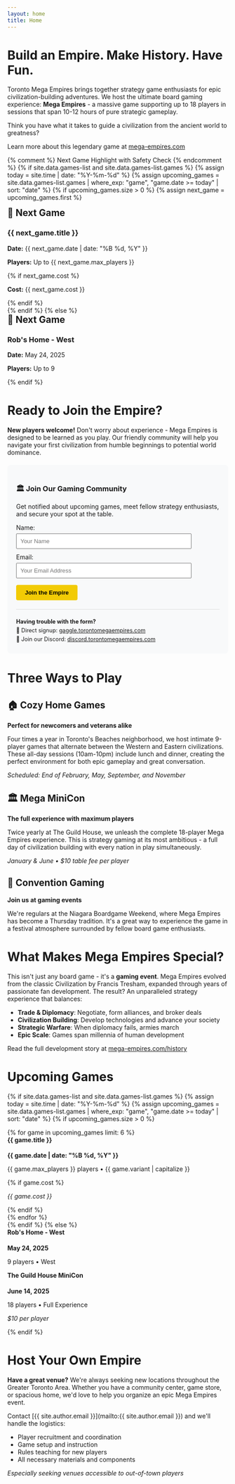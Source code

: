 ```yaml
---
layout: home
title: Home
---
```


# Build an Empire. Make History. Have Fun.

Toronto Mega Empires brings together strategy game enthusiasts for epic civilization-building adventures. We host the ultimate board gaming experience: **Mega Empires** - a massive game supporting up to 18 players in sessions that span 10-12 hours of pure strategic gameplay.

Think you have what it takes to guide a civilization from the ancient world to greatness?

Learn more about this legendary game at [mega-empires.com](https://mega-empires.com)

{% comment %} Next Game Highlight with Safety Check {% endcomment %}
{% if site.data.games-list and site.data.games-list.games %}
  {% assign today = site.time | date: "%Y-%m-%d" %}
  {% assign upcoming_games = site.data.games-list.games | where_exp: "game", "game.date >= today" | sort: "date" %}
  {% if upcoming_games.size > 0 %}
    {% assign next_game = upcoming_games.first %}
<div class="next-game-highlight">
  <h2 style="margin-top: 0;">🎲 Next Game</h2>
  <h3>{{ next_game.title }}</h3>
  <p><strong>Date:</strong> {{ next_game.date | date: "%B %d, %Y" }}</p>
  <p><strong>Players:</strong> Up to {{ next_game.max_players }}</p>
  {% if next_game.cost %}<p><strong>Cost:</strong> {{ next_game.cost }}</p>{% endif %}
</div>
  {% endif %}
{% else %}
  <div class="next-game-highlight">
    <h2 style="margin-top: 0;">🎲 Next Game</h2>
    <h3>Rob's Home - West</h3>
    <p><strong>Date:</strong> May 24, 2025</p>
    <p><strong>Players:</strong> Up to 9</p>
  </div>
{% endif %}

# Ready to Join the Empire?

**New players welcome!** Don't worry about experience - Mega Empires is designed to be learned as you play. Our friendly community will help you navigate your first civilization from humble beginnings to potential world dominance.

<div class="signup-section" style="background: #f8f9fa; padding: 20px; border-radius: 8px; margin: 20px 0;">
  <h3>🏛️ Join Our Gaming Community</h3>
  <p>Get notified about upcoming games, meet fellow strategy enthusiasts, and secure your spot at the table.</p>
  
<form method="post" action="https://gaggle.email/join/torontomegaempires@gaggle.email" style="max-width: 400px;">
<div style="margin-bottom: 10px;">
  <label for="name">Name:</label><br>
  <input name="name" type="text" placeholder="Your Name" style="width: 100%; padding: 8px; margin-top: 5px;">
</div>
<div style="margin-bottom: 15px;">
  <label for="email">Email:</label><br>
  <input name="email" type="email" placeholder="Your Email Address" style="width: 100%; padding: 8px; margin-top: 5px;">
</div>
<div>
  <button type="submit" style="background: var(--brand-color, #f2cb05); padding: 10px 20px; border: none; border-radius: 4px; cursor: pointer; font-weight: bold;">Join the Empire</button>
</div>
</form>

<div style="margin-top: 20px; padding-top: 15px; border-top: 1px solid #ddd;">
  <p style="margin: 5px 0; font-size: 0.9em;"><strong>Having trouble with the form?</strong></p>
  <p style="margin: 5px 0; font-size: 0.9em;">📧 Direct signup: <a href="https://gaggle.torontomegaempires.com">gaggle.torontomegaempires.com</a></p>
  <p style="margin: 5px 0; font-size: 0.9em;">💬 Join our Discord: <a href="https://discord.torontomegaempires.com">discord.torontomegaempires.com</a></p>
</div>
</div>

# Three Ways to Play

## 🏠 Cozy Home Games
**Perfect for newcomers and veterans alike**

Four times a year in Toronto's Beaches neighborhood, we host intimate 9-player games that alternate between the Western and Eastern civilizations. These all-day sessions (10am-10pm) include lunch and dinner, creating the perfect environment for both epic gameplay and great conversation.

*Scheduled: End of February, May, September, and November*

## 🏛️ Mega MiniCon
**The full experience with maximum players**

Twice yearly at The Guild House, we unleash the complete 18-player Mega Empires experience. This is strategy gaming at its most ambitious - a full day of civilization building with every nation in play simultaneously.

*January & June • $10 table fee per player*

## 🎪 Convention Gaming
**Join us at gaming events**

We're regulars at the Niagara Boardgame Weekend, where Mega Empires has become a Thursday tradition. It's a great way to experience the game in a festival atmosphere surrounded by fellow board game enthusiasts.

# What Makes Mega Empires Special?

This isn't just any board game - it's a **gaming event**. Mega Empires evolved from the classic Civilization by Francis Tresham, expanded through years of passionate fan development. The result? An unparalleled strategy experience that balances:

- **Trade & Diplomacy**: Negotiate, form alliances, and broker deals
- **Civilization Building**: Develop technologies and advance your society  
- **Strategic Warfare**: When diplomacy fails, armies march
- **Epic Scale**: Games span millennia of human development

Read the full development story at [mega-empires.com/history](https://mega-empires.com/history/)

# Upcoming Games

{% if site.data.games-list and site.data.games-list.games %}
  {% assign today = site.time | date: "%Y-%m-%d" %}
  {% assign upcoming_games = site.data.games-list.games | where_exp: "game", "game.date >= today" | sort: "date" %}
  {% if upcoming_games.size > 0 %}
<div class="games-list">
{% for game in upcoming_games limit: 6 %}
<div class="game-card">
  <h4 style="margin-top: 0;">{{ game.title }}</h4>
  <p><strong>{{ game.date | date: "%B %d, %Y" }}</strong></p>
  <p>{{ game.max_players }} players • {{ game.variant | capitalize }}</p>
  {% if game.cost %}<p><em>{{ game.cost }}</em></p>{% endif %}
</div>
{% endfor %}
</div>
  {% endif %}
{% else %}
  <div class="games-list">
    <div class="game-card">
      <h4 style="margin-top: 0;">Rob's Home - West</h4>
      <p><strong>May 24, 2025</strong></p>
      <p>9 players • West</p>
    </div>
    <div class="game-card">
      <h4 style="margin-top: 0;">The Guild House MiniCon</h4>
      <p><strong>June 14, 2025</strong></p>
      <p>18 players • Full Experience</p>
      <p><em>$10 per player</em></p>
    </div>
  </div>
{% endif %}

# Host Your Own Empire

**Have a great venue?** We're always seeking new locations throughout the Greater Toronto Area. Whether you have a community center, game store, or spacious home, we'd love to help you organize an epic Mega Empires event.

Contact [{{ site.author.email }}](mailto:{{ site.author.email }}) and we'll handle the logistics:
- Player recruitment and coordination
- Game setup and instruction  
- Rules teaching for new players
- All necessary materials and components

*Especially seeking venues accessible to out-of-town players*